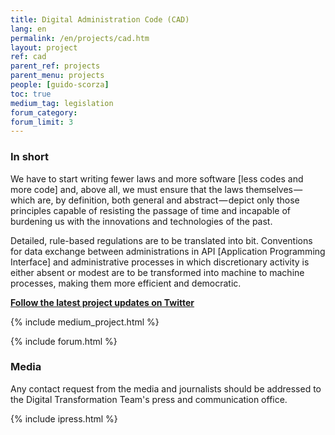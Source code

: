 ```yaml
---
title: Digital Administration Code (CAD)
lang: en
permalink: /en/projects/cad.htm
layout: project
ref: cad
parent_ref: projects
parent_menu: projects
people: [guido-scorza]
toc: true
medium_tag: legislation
forum_category:
forum_limit: 3
---
```


### In short

We have to start writing fewer laws and more software [less codes and more code] and, above all, we must ensure that the laws themselves — which are, by definition, both general and abstract — depict only those principles capable of resisting the passage of time and incapable of burdening us with the innovations and technologies of the past.

Detailed, rule-based regulations are to be translated into bit. Conventions for data exchange between administrations in API [Application Programming Interface] and administrative processes in which discretionary activity is either absent or modest are to be transformed into machine to machine processes, making them more efficient and democratic.

**[Follow the latest project updates on Twitter](https://twitter.com/search?f=tweets&vertical=default&q=cad%20list%3AteamdigitaleIT%2Fteam-digitale&src=typd)**

{% include medium_project.html %}

{% include forum.html %}

### Media

Any contact request from the media and journalists should be addressed to the
Digital Transformation Team's press and communication office.

{% include ipress.html %}
<div id="content-ipress" data-key="01e87bed-f52e-4d6d-af32-c4ea59fd300a" data-lang="en" data-size="100" data-tag="12"></div>
<script type="text/javascript" src="/js/ipress.js"></script>
